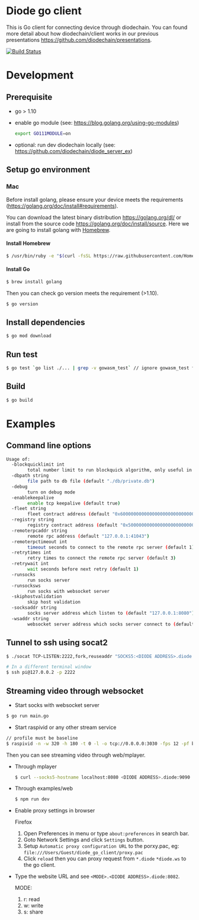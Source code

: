 # Diode go client

This is Go client for connecting device through diodechain. You can found more detail about how diodechain/client works in our previous presentations https://github.com/diodechain/presentations.

[![Build Status](https://travis-ci.com/diodechain/diode_go_client.svg?branch=master)](https://travis-ci.com/diodechain/diode_go_client)

# Development

## Prerequisite

* go > 1.10
* enable go module (see: https://blog.golang.org/using-go-modules)

  ```BASH
  export GO111MODULE=on
  ```

* optional: run dev diodechain locally (see: https://github.com/diodechain/diode_server_ex)

## Setup go environment

### Mac

Before install golang, please ensure your device meets the requirements (https://golang.org/doc/install#requirements).

You can download the latest binary distribution https://golang.org/dl/ or install from the source code https://golang.org/doc/install/source. Here we are going to install golang with [Homebrew](https://brew.sh/).

#### Install Homebrew

```BASH
$ /usr/bin/ruby -e "$(curl -fsSL https://raw.githubusercontent.com/Homebrew/install/master/install)"
```

#### Install Go

```BASH
$ brew install golang
```

Then you can check go version meets the requirement (>1.10).

```BASH
$ go version
```

## Install dependencies

```BASH
$ go mod download
```

## Run test

```BASH
$ go test `go list ./... | grep -v gowasm_test` // ignore gowasm_test folder
```

## Build

```BASH
$ go build
```

# Examples

## Command line options

```BASH
Usage of:
  -blockquicklimit int
    	total number limit to run blockquick algorithm, only useful in debug mode (default 100)
  -dbpath string
    	file path to db file (default "./db/private.db")
  -debug
    	turn on debug mode
  -enablekeepalive
    	enable tcp keepalive (default true)
  -fleet string
    	fleet contract address (default "0x6000000000000000000000000000000000000000")
  -registry string
    	registry contract address (default "0x5000000000000000000000000000000000000000")
  -remoterpcaddr string
    	remote rpc address (default "127.0.0.1:41043")
  -remoterpctimeout int
    	timeout seconds to connect to the remote rpc server (default 1)
  -retrytimes int
    	retry times to connect the remote rpc server (default 3)
  -retrywait int
    	wait seconds before next retry (default 1)
  -runsocks
    	run socks server
  -runsocksws
    	run socks with websocket server
  -skiphostvalidation
    	skip host validation
  -socksaddr string
    	socks server address which listen to (default "127.0.0.1:8080")
  -wsaddr string
    	websocket server address which socks server connect to (default "127.0.0.1:8081")

```

## Tunnel to ssh using socat2

```BASH
$ ./socat TCP-LISTEN:2222,fork,reuseaddr "SOCKS5:<DIODE ADDRESS>.diode:22|tcp:localhost:8080"

# In a different terminal window
$ ssh pi@127.0.0.2 -p 2222
```

## Streaming video through websocket

* Start socks with websocket server

```BASH
$ go run main.go
```

* Start raspivid or any other stream service

```BASH
// profile must be baseline
$ raspivid -n -w 320 -h 180 -t 0 -l -o tcp://0.0.0.0:3030 -fps 12 -pf baseline
```

Then you can see streaming video through web/mplayer.

* Through mplayer

  ```BASH
  $ curl --socks5-hostname localhost:8080 <DIODE ADDRESS>.diode:9090 -o- | mplayer - -cache 1000
  ```

* Through examples/web

  ```BASH
  $ npm run dev
  ```

* Enable proxy settings in browser

  Firefox
  1. Open Preferences in menu or type `about:preferences` in search bar.
  2. Goto Network Settings and click `Settings` button.
  3. Setup `Automatic proxy configuration URL` to the porxy.pac, eg: `file:///Users/Guest/diode_go_client/proxy.pac`
  4. Click `reload` then you can proxy request from `*.diode` `*diode.ws` to the go client.

* Type the website URL and see `<MODE>.<DIODE ADDRESS>.diode:8082`.

  MODE:
  1. r: read
  2. w: write
  3. s: share